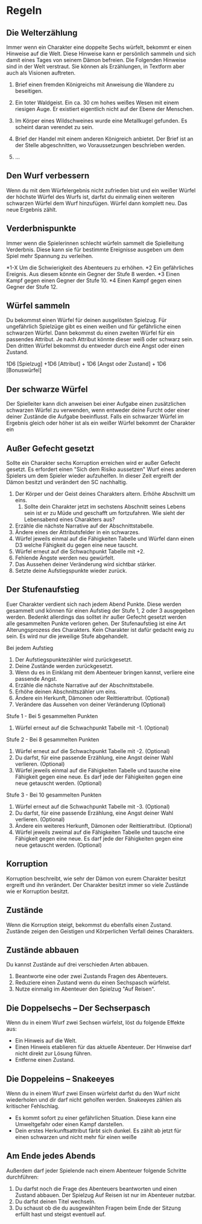 # Regeln

## Die Welterzählung

Immer wenn ein Charakter eine doppelte Sechs würfelt, bekommt er einen Hinweise auf die Welt. Diese Hinweise kann er persönlich sammeln und sich damit eines Tages von seinem Dämon befreien. Die Folgenden Hinweise sind in der Welt verstraut. Sie können als Erzählungen, in Textform aber auch als Visionen auftreten.

1. Brief einen fremden Königreichs mit Anweisung die Wandere zu beseitigen.

2. Ein toter Waldgeist. Ein ca. 30 cm hohes weißes Wesen mit einem riesigen Auge. Er existiert eigentlich nicht auf der Ebene der Menschen.

3. Im Körper eines Wildschweines wurde eine Metallkugel gefunden. Es scheint daran verendet zu sein.

4. Brief der Handel mit einem anderen Königreich anbietet. Der Brief ist an der Stelle abgeschnitten, wo Voraussetzungen beschrieben werden.

5. …


## Den Wurf verbessern

Wenn du mit dem Würfelergebnis nicht zufrieden bist und ein weißer Würfel der höchste Würfel des Wurfs ist, darfst du einmalig einen weiteren schwarzen Würfel dem Wurf hinzufügen. Würfel dann komplett neu. Das neue Ergebnis zählt.

## Verderbnispunkte

Immer wenn die Spielerinnen schlecht würfeln sammelt die Spielleitung Verderbnis. Diese kann sie für bestimmte Ereignisse ausgeben um dem Spiel mehr Spannung zu verleihen.

*1-X Um die Schwierigkeit des Abenteuers zu erhöhen.
*2 Ein gefährliches Ereignis. Aus diesem könnte ein Gegner der Stufe 8 werden.
*3 Einen Kampf gegen einen Gegner der Stufe 10.
*4 Einen Kampf gegen einen Gegner der Stufe 12.

## Würfel sammeln

Du bekommst einen Würfel für deinen ausgelösten Spielzug. Für ungefährlich Spielzüge gibt es einen weißen und für gefährliche einen schwarzen Würfel. Dann bekommst du einen zweiten Würfel für ein passendes Attribut. Je nach Attribut könnte dieser weiß oder schwarz sein. Den dritten Würfel bekommst du entweder durch eine Angst oder einen Zustand.

1D6 [Spielzug] +1D6 [Attribut] + 1D6 [Angst oder Zustand] + 1D6 [Bonuswürfel]

## Der schwarze Würfel

Der Spielleiter kann dich anweisen bei einer Aufgabe einen zusätzlichen schwarzen Würfel zu verwenden, wenn entweder deine Furcht oder einer deiner Zustände die Aufgabe beeinflusst. Falls ein schwarzer Würfel im Ergebnis gleich oder höher ist als ein weißer Würfel bekommt der Charakter ein

## Außer Gefecht gesetzt

Sollte ein Charakter sechs Korruption erreichen wird er außer Gefecht gesetzt. Es erfordert einen "Sich dem Risiko aussetzen" Wurf eines anderen Spielers um dem Spieler wieder aufzuhelfen. In dieser Zeit ergreift der Dämon besitzt und verändert den SC nachhaltig. 

1. Der Körper und der Geist deines Charakters altern. Erhöhe Abschnitt um eins.
   1. Sollte dein Charakter jetzt im sechstens Abschnitt seines Lebens sein ist er zu Müde und geschafft um fortzufahren. Wie sieht der Lebensabend eines Charakters aus?
2. Erzähle die nächste Narrative auf der Abschnittstabelle.
3. Ändere eines der Attributsfelder in ein schwarzes.
4. Würfel jeweils einmal auf die Fähigkeiten Tabelle und Würfel dann einen D3 welche Fähigkeit du gegen eine neue tauscht.
5. Würfel erneut auf die Schwachpunkt Tabelle mit +2.
6. Fehlende Ängste werden neu gewürfelt.
7. Das Aussehen deiner Veränderung wird sichtbar stärker.
8. Setzte deine Aufstiegspunkte wieder zurück.

## Der Stufenaufstieg

Euer Charakter verdient sich nach jedem Abend Punkte. Diese werden gesammelt und können für einen Aufstieg der Stufe 1, 2 oder 3 ausgegeben werden. Bedenkt allerdings das solltet ihr außer Gefecht gesetzt werden alle gesammelten Punkte verloren gehen. Der Stufenaufstieg ist eine Art Alterungsprozess des Charakters. Kein Charakter ist dafür gedacht ewig zu sein. Es wird nur die jeweilige Stufe abgehandelt.

Bei jedem Aufstieg

1. Der Aufstiegspunktezähler wird zurückgesetzt.
2. Deine Zustände werden zurückgesetzt. 
3. Wenn du es in Einklang mit dem Abenteuer bringen kannst, verliere eine passende Angst.
4. Erzähle die nächste Narrative auf der Abschnittstabelle.
5. Erhöhe deinen Abschnittszähler um eins.
6. Ändere ein Herkunft, Dämonen oder Reittierattribut. (Optional)
7. Verändere das Aussehen von deiner Veränderung (Optional)

Stufe 1 - Bei 5 gesammelten Punkten

1. Würfel erneut auf die Schwachpunkt Tabelle mit -1. (Optional)

Stufe 2 - Bei 8 gesammelten Punkten

1. Würfel erneut auf die Schwachpunkt Tabelle mit -2. (Optional)
2. Du darfst, für eine passende Erzählung, eine Angst deiner Wahl verlieren. (Optional)
3. Würfel jeweils einmal auf die Fähigkeiten Tabelle und tausche eine Fähigkeit gegen eine neue. Es darf jede der Fähigkeiten gegen eine neue getauscht werden. (Optional)

Stufe 3 - Bei 10 gesammelten Punkten

1. Würfel erneut auf die Schwachpunkt Tabelle mit -3. (Optional)
2. Du darfst, für eine passende Erzählung, eine Angst deiner Wahl verlieren. (Optional)
3. Ändere ein weiteres Herkunft, Dämonen oder Reittierattribut. (Optional)
4. Würfel jeweils zweimal auf die Fähigkeiten Tabelle und tausche eine Fähigkeit gegen eine neue. Es darf jede der Fähigkeiten gegen eine neue getauscht werden. (Optional)

## Korruption

Korruption beschreibt, wie sehr der Dämon von eurem Charakter besitzt ergreift und ihn verändert. Der Charakter besitzt immer so viele Zustände wie er Korruption besitzt.

## Zustände

Wenn die Korruption steigt, bekommst du ebenfalls einen Zustand. Zustände zeigen den Geistigen und Körperlichen Verfall deines Charakters.

## Zustände abbauen

Du kannst Zustände auf drei verschieden Arten abbauen.

1. Beantworte eine oder zwei Zustands Fragen des Abenteuers.
2. Reduziere einen Zustand wenn du einen Sechspasch würfelst.
3. Nutze einmalig im Abenteuer den Spielzug "Auf Reisen".

## Die Doppelsechs – Der Sechserpasch

Wenn du in einem Wurf zwei Sechsen würfelst, löst du folgende Effekte aus:

- Ein Hinweis auf die Welt.
- Einen Hinweis etablieren für das aktuelle Abenteuer. Der Hinweise darf nicht direkt zur Lösung führen.
- Entferne einen Zustand.

## Die Doppeleins – Snakeeyes

Wenn du in einem Wurf zwei Einsen würfelst darfst du den Wurf nicht wiederholen und dir darf nicht geholfen werden. Snakeeyes zählen als kritischer Fehlschlag.

- Es kommt sofort zu einer gefährlichen Situation. Diese kann eine Umweltgefahr oder einen Kampf darstellen.
- Dein erstes Herkunftsattribut färbt sich dunkel. Es zählt ab jetzt für einen schwarzen und nicht mehr für einen weiße

## Am Ende jedes Abends

Außerdem darf jeder Spielende nach einem Abenteuer folgende Schritte durchführen:

1. Du darfst noch die Frage des Abenteuers beantworten und einen Zustand abbauen. Der Spielzug Auf Reisen ist nur im Abenteuer nutzbar. 
2. Du darfst deinen Titel wechseln.
3. Du schaust ob die du ausgewählten Fragen beim Ende der Sitzung erfüllt hast und steigst eventuell auf.

